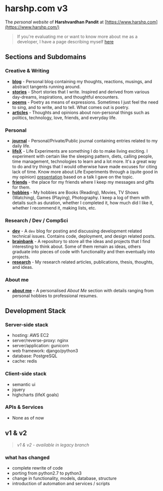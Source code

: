 # harshp.com v3

The *personal website* of **Harshvardhan Pandit** at
[https://www.harshp.com](https://www.harshp.com/)

> If you're evaluating me or want to know more about me as a developer, I have a page describing myself [here](https://me.harshp.com/dev/profile)

## Sections and Subdomains

### Creative & Writing

 - [**blog**](https://blog.harshp.com/) - Personal blog containing my thoughts, reactions, musings, and abstract tangents running around.
 - [**stories**](https://stories.harshp.com/) - Short stories that I write. Inspired and derived from various day-dreams, inspirations, and thoughtful encounters.
 - [**poems**](https://poems.harshp.com/) - Poetry as means of expressions. Sometimes I just feel the need to sing, and to write, and to tell. What comes out is poetry.
 - [**articles**](https://articles.harshp.com/) - Thoughts and opinions about non-personal things such as politics, technology, love, friends, and everyday life.

### Personal

 - [**journal**](https://journal.harshp.com/) - Personal/Private/Public journal containing entries related to my daily life.
 - [**lifeX**](https://lifeX.harshp.com/) - Life Experiments are something I do to make living exciting. I experiment with certain like the sleeping pattern, diets, calling people, time management, technologies to learn and a lot more. It's a great way to do and try things that I would otherwise have made excuses for citing lack of time. Know more about Life Experiments through a (quite good in my opinion) [presentation](http://lifex.harshp.com/presentation/UCC2014) based on a talk I gave on the topic.
 - [**friends**](http://friends.harshp.com) - the place for my friends where I keep my messages and gifts for them.
 - [**hobbies**](https://hobbies.harshp.com/) - My hobbies are Books (Reading), Movies, TV Shows (Watching), Games (Playing), Photography. I keep a log of them with details such as duration, whether I completed it, how much did I like it, whether I recommend it, making lists, etc.

### Research / Dev / CompSci

 - [**dev**](https://dev.harshp.com/) - A `dev` blog for posting and discussing development related technical issues. Contains code, deployment, and design related posts.
 - [**brainbank**](https://brainbank.harshp.com/) - A repository to store all the ideas and projects that I find interesting to think about. Some of them remain as ideas, others graduate into pieces of code with functionality and then eventually into projects.
 - [**research**](https://research.harshp.com/) - My research related articles, publications, thesis, thoughts, and ideas.

### About me
 
 - [**about me**](https://me.harshp.com) - A personalised _About Me_ section with details ranging from personal hobbies to professional resumes.

## Development Stack

### Server-side stack

 - hosting: AWS EC2
 - server/reverse-proxy: nginx
 - server/application: gunicorn
 - web framework: django/python3
 - database: PostgreSQL
 - cache: redis
 
### Client-side stack

 - semantic ui
 - jquery
 - highcharts (lifeX goals)

### APIs & Services

 - None as of now

## v1 & v2
 
 > _v1 & v2 - available in legacy branch_
 
### what has changed

 - complete rewrite of code
 - porting from python2.7 to python3
 - change in functionality, models, database, structure
 - introduction of automation and services / scripts